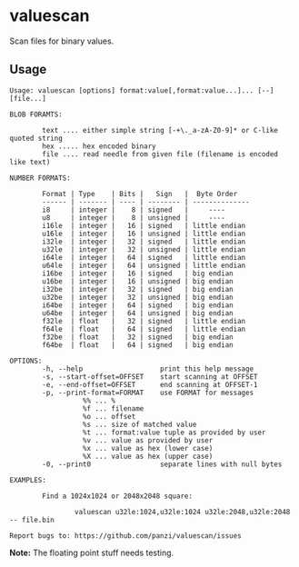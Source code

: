 valuescan
=========

Scan files for binary values.

Usage
-----

	Usage: valuescan [options] format:value[,format:value...]... [--] [file...]
	
	BLOB FORAMTS:
	
	        text .... either simple string [-+\._a-zA-Z0-9]* or C-like quoted string
	        hex ..... hex encoded binary
	        file .... read needle from given file (filename is encoded like text)
	
	NUMBER FORMATS:
	
	        Format | Type    | Bits |   Sign   |  Byte Order
	        ------ | ------- | ---- | -------- | --------------
	        i8     | integer |    8 | signed   |     ----
	        u8     | integer |    8 | unsigned |     ----
	        i16le  | integer |   16 | signed   | little endian
	        u16le  | integer |   16 | unsigned | little endian
	        i32le  | integer |   32 | signed   | little endian
	        u32le  | integer |   32 | unsigned | little endian
	        i64le  | integer |   64 | signed   | little endian
	        u64le  | integer |   64 | unsigned | little endian
	        i16be  | integer |   16 | signed   | big endian
	        u16be  | integer |   16 | unsigned | big endian
	        i32be  | integer |   32 | signed   | big endian
	        u32be  | integer |   32 | unsigned | big endian
	        i64be  | integer |   64 | signed   | big endian
	        u64be  | integer |   64 | unsigned | big endian
	        f32le  | float   |   32 | signed   | little endian
	        f64le  | float   |   64 | signed   | little endian
	        f32be  | float   |   32 | signed   | big endian
	        f64be  | float   |   64 | signed   | big endian
	
	OPTIONS:
	        -h, --help                   print this help message
	        -s, --start-offset=OFFSET    start scanning at OFFSET
	        -e, --end-offset=OFFSET      end scanning at OFFSET-1
	        -p, --print-format=FORMAT    use FORMAT for messages
	                  %% ... %
	                  %f ... filename
	                  %o ... offset
	                  %s ... size of matched value
	                  %t ... format:value tuple as provided by user
	                  %v ... value as provided by user
	                  %x ... value as hex (lower case)
	                  %X ... value as hex (upper case)
	        -0, --print0                 separate lines with null bytes
	
	EXAMPLES:
	
	        Find a 1024x1024 or 2048x2048 square:
	
	                valuescan u32le:1024,u32le:1024 u32le:2048,u32le:2048 -- file.bin
	
	Report bugs to: https://github.com/panzi/valuescan/issues

**Note:** The floating point stuff needs testing.
